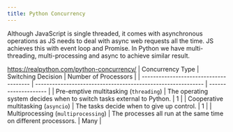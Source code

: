 ```yaml
---
title: Python Concurrency
---
```


Although JavaScript is single threaded, it comes with asynchronous operations as JS needs to deal with async web requests all the time. 
JS achieves this with event loop and Promise.
In Python we have multi-threading, multi-processing and async to achieve similar result.

https://realpython.com/python-concurrency/
| Concurrency Type                       | Switching Decision                                           | Number of Processors |
| -------------------------------------- | ------------------------------------------------------------ | -------------------- |
| Pre-emptive multitasking (`threading`) | The operating system decides when to switch tasks external to Python. | 1                    |
| Cooperative multitasking (`asyncio`)   | The tasks decide when to give up control.                    | 1                    |
| Multiprocessing (`multiprocessing`)    | The processes all run at the same time on different processors. | Many                 |

